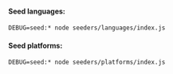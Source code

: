 #### Seed languages:

```
DEBUG=seed:* node seeders/languages/index.js
```

#### Seed platforms:

```
DEBUG=seed:* node seeders/platforms/index.js
```